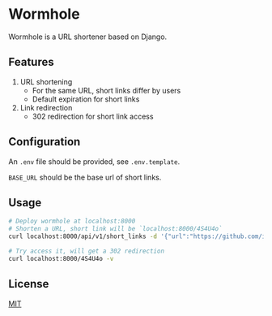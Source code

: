 # Wormhole

Wormhole is a URL shortener based on Django.

## Features

1. URL shortening
   - For the same URL, short links differ by users
   - Default expiration for short links
2. Link redirection
   - 302 redirection for short link access

## Configuration

An `.env` file should be provided, see `.env.template`.

`BASE_URL` should be the base url of short links.

## Usage

```bash
# Deploy wormhole at localhost:8000
# Shorten a URL, short link will be `localhost:8000/4S4U4o`
curl localhost:8000/api/v1/short_links -d '{"url":"https://github.com/iamgodot/wormhole"}' -H 'content-type:application/json' -v

# Try access it, will get a 302 redirection
curl localhost:8000/4S4U4o -v
```

## License

[MIT](docs/LICENSE)
